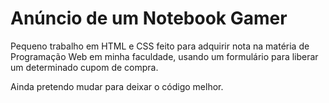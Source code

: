 # Anúncio de um Notebook Gamer
 Pequeno trabalho em HTML e CSS feito para adquirir nota na matéria de Programação Web em minha faculdade, usando um formulário para liberar um determinado cupom de compra.

Ainda pretendo mudar para deixar o código melhor.